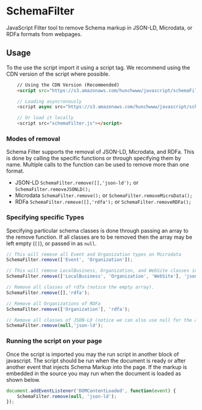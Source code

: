 # SchemaFilter
JavaScript Filter tool to remove Schema markup in JSON-LD, Microdata, or RDFa formats from webpages.


## Usage

To the use the script import it using a script tag. We recommend using the CDN version of the script where possible. 

```html
	// Using the CDN Version (Recommended)
	<script src="https://s3.amazonaws.com/hunchwww/javascript/schemaFilter.min.js"><script>

	// Loading asyncronously 
	<script async src="https://s3.amazonaws.com/hunchwww/javascript/schemaFilter.min.js"><script>

	// Or load it locally
	<script src="schemaFilter.js"></script>	

```


### Modes of removal

Schema Filter supports the removal of JSON-LD, Microdata, and RDFa. This is done by calling the specific functions or through specifying them by name.
Multiple calls to the function can be used to remove more than one format.  

- JSON-LD ```SchemaFilter.remove([],'json-ld');``` or ```SchemaFilter.removeJSONLD();```
- Microdata ```SchemaFilter.remove();``` or ```SchemaFilter.removeMicroData();```
- RDFa ```SchemaFilter.remove([],'rdfa');``` or ```SchemaFilter.removeRDFa();```


### Specifying specific Types

Specifying particular schema classes is done through passing an array to the remove function. If all classes are to be removed then the array may be left empty (```[]```), or passed in as ```null```. 

```javascript
// This will remove all Event and Organization types on Microdata
SchemaFilter.remove(['Event', 'Organization']); 

// This will remove LocalBusiness, Organization, and WebSite classes in a JSON-LD format. 
SchemaFilter.remove(['LocalBusiness', 'Organization', 'WebSite'], 'json-ld');

// Remove all classes of rdfa (notice the empty array).
SchemaFilter.remove([],'rdfa');

// Remove all Organizations of RDFa
SchemaFilter.remove(['Organization'], 'rdfa');

// Remove all classes of JSON-LD (notice we can also use null for the array).
SchemaFilter.remove(null,'json-ld');

```


### Running the script on your page

Once the script is imported you may the run script in another block of javascript. The script should be run when the document is ready or after another event that injects Schema Markup into the page. If the markup is embedded in the source you may run when the document is loaded as shown below.

```javascript
document.addEventListener('DOMContentLoaded', function(event) {
	SchemaFilter.remove(null, 'json-ld');
});
```
 



